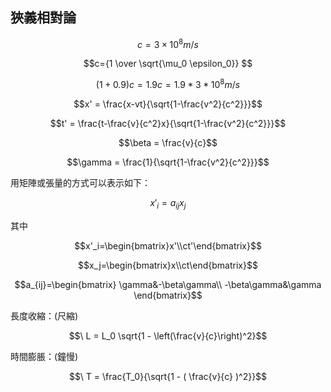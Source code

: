 
## 狹義相對論

```math
c=3\times 10^8 m/s
```

```math
c={1 \over \sqrt{\mu_0 \epsilon_0}} 
```

```math
(1+0.9)c = 1.9c = 1.9*3*10^8 m/s
```

```math
x' = \frac{x-vt}{\sqrt{1-\frac{v^2}{c^2}}}
```

```math
t' = \frac{t-\frac{v}{c^2}x}{\sqrt{1-\frac{v^2}{c^2}}}
```

```math
\beta = \frac{v}{c}
```

```math
\gamma = \frac{1}{\sqrt{1-\frac{v^2}{c^2}}}
```

用矩陣或張量的方式可以表示如下：

```math
x'_i = a_{ij} x_j
```

其中

```math
x'_i=\begin{bmatrix}x'\\ct'\end{bmatrix}
```

```math
x_j=\begin{bmatrix}x\\ct\end{bmatrix}
```

```math
a_{ij}=\begin{bmatrix}
\gamma&-\beta\gamma\\
-\beta\gamma&\gamma
\end{bmatrix}
```

長度收縮：(尺縮)

```math
\ L = L_0 \sqrt{1 - \left(\frac{v}{c}\right)^2}
```

時間膨脹：(鐘慢)

```math
\ T = \frac{T_0}{\sqrt{1 - ( \frac{v}{c} )^2}}
```

